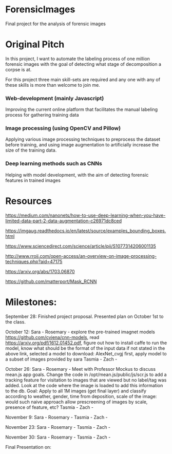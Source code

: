 # ForensicImages
Final project for the analysis of forensic images

# Original Pitch

In this project, I want to automate the labeling process of one million forensic images with the goal of detecting what stage of decomposition a corpse is at.

For this project three main skill-sets are required and any one with any of these skills is more than welcome to join me. 

### Web-development (mainly Javascript)
Improving the current online platform that facilitates the manual labeling process for gathering training data
### Image processing (using OpenCV and Pillow)
Applying various image processing techniques to preprocess the dataset before training, and using image augmentation to artificially increase the size of the training data. 
### Deep learning methods such as CNNs
Helping with model development, with the aim of detecting forensic features in trained images


# Resources

https://medium.com/nanonets/how-to-use-deep-learning-when-you-have-limited-data-part-2-data-augmentation-c26971dc8ced

https://imgaug.readthedocs.io/en/latest/source/examples_bounding_boxes.html

https://www.sciencedirect.com/science/article/pii/S1077314206001135

http://www.rroij.com/open-access/an-overview-on-image-processing-techniques.php?aid=47175

https://arxiv.org/abs/1703.06870

https://github.com/matterport/Mask_RCNN

# Milestones:
September 28: 
Finished project proposal. Presented plan on October 1st to the class. 

October 12:
Sara - 
Rosemary - explore the pre-trained imagnet models https://github.com/cvjena/cnn-models, read https://arxiv.org/pdf/1612.01452.pdf, figure out how to install caffe to run the model, know what should be the format of the input data if not stated in the above link, selected a model to download: AlexNet_cvgj first, apply model to a subset of images provided by sara
Tasmia - 
Zach - 

October 26:
Sara - 
Rosemary - Meet with Professor Mockus to discuss mean.js app goals. Change the code in /opt/mean.js/public/js/scr.js to add a tracking feature for visitation to images that are viewed but no label/tag was added. Look at the code where the image is loaded to add this information to the db. 
Goal: Apply to all 1M images (get final layer) and classify according to weather, gender, time from deposition, scale of the image: would such naive approach allow prescreening of images by scale, presence of feature, etc?
Tasmia - 
Zach - 

November 9:
Sara - 
Rosemary - 
Tasmia - 
Zach - 

November 23:
Sara - 
Rosemary - 
Tasmia - 
Zach - 

November 30:
Sara - 
Rosemary - 
Tasmia - 
Zach - 

Final Presentation on: 
